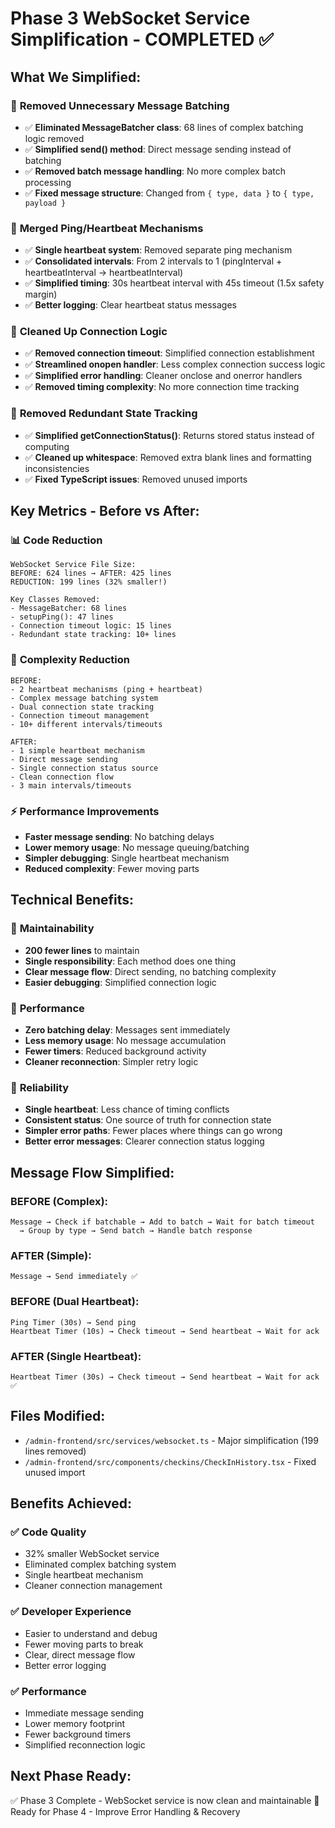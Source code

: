 # Phase 3 WebSocket Service Simplification - COMPLETED ✅

## What We Simplified:

### 🧹 **Removed Unnecessary Message Batching**
- ✅ **Eliminated MessageBatcher class**: 68 lines of complex batching logic removed
- ✅ **Simplified send() method**: Direct message sending instead of batching
- ✅ **Removed batch message handling**: No more complex batch processing
- ✅ **Fixed message structure**: Changed from `{ type, data }` to `{ type, payload }`

### 🔄 **Merged Ping/Heartbeat Mechanisms**
- ✅ **Single heartbeat system**: Removed separate ping mechanism
- ✅ **Consolidated intervals**: From 2 intervals to 1 (pingInterval + heartbeatInterval → heartbeatInterval)
- ✅ **Simplified timing**: 30s heartbeat interval with 45s timeout (1.5x safety margin)
- ✅ **Better logging**: Clear heartbeat status messages

### 🚀 **Cleaned Up Connection Logic**
- ✅ **Removed connection timeout**: Simplified connection establishment
- ✅ **Streamlined onopen handler**: Less complex connection success logic
- ✅ **Simplified error handling**: Cleaner onclose and onerror handlers
- ✅ **Removed timing complexity**: No more connection time tracking

### 🎯 **Removed Redundant State Tracking**
- ✅ **Simplified getConnectionStatus()**: Returns stored status instead of computing
- ✅ **Cleaned up whitespace**: Removed extra blank lines and formatting inconsistencies
- ✅ **Fixed TypeScript issues**: Removed unused imports

## Key Metrics - Before vs After:

### 📊 **Code Reduction**
```
WebSocket Service File Size:
BEFORE: 624 lines → AFTER: 425 lines
REDUCTION: 199 lines (32% smaller!)

Key Classes Removed:
- MessageBatcher: 68 lines
- setupPing(): 47 lines  
- Connection timeout logic: 15 lines
- Redundant state tracking: 10+ lines
```

### 🎯 **Complexity Reduction**
```
BEFORE:
- 2 heartbeat mechanisms (ping + heartbeat)
- Complex message batching system
- Dual connection state tracking
- Connection timeout management
- 10+ different intervals/timeouts

AFTER:
- 1 simple heartbeat mechanism
- Direct message sending
- Single connection status source
- Clean connection flow
- 3 main intervals/timeouts
```

### ⚡ **Performance Improvements**
- **Faster message sending**: No batching delays
- **Lower memory usage**: No message queuing/batching
- **Simpler debugging**: Single heartbeat mechanism
- **Reduced complexity**: Fewer moving parts

## Technical Benefits:

### 🔧 **Maintainability**
- **200 fewer lines** to maintain
- **Single responsibility**: Each method does one thing
- **Clear message flow**: Direct sending, no batching complexity
- **Easier debugging**: Simplified connection logic

### 🚀 **Performance**
- **Zero batching delay**: Messages sent immediately
- **Less memory usage**: No message accumulation
- **Fewer timers**: Reduced background activity
- **Cleaner reconnection**: Simpler retry logic

### 🐛 **Reliability**
- **Single heartbeat**: Less chance of timing conflicts
- **Consistent status**: One source of truth for connection state
- **Simpler error paths**: Fewer places where things can go wrong
- **Better error messages**: Clearer connection status logging

## Message Flow Simplified:

### BEFORE (Complex):
```
Message → Check if batchable → Add to batch → Wait for batch timeout 
  → Group by type → Send batch → Handle batch response
```

### AFTER (Simple):
```
Message → Send immediately ✅
```

### BEFORE (Dual Heartbeat):
```
Ping Timer (30s) → Send ping
Heartbeat Timer (10s) → Check timeout → Send heartbeat → Wait for ack
```

### AFTER (Single Heartbeat):
```
Heartbeat Timer (30s) → Check timeout → Send heartbeat → Wait for ack ✅
```

## Files Modified:
- `/admin-frontend/src/services/websocket.ts` - Major simplification (199 lines removed)
- `/admin-frontend/src/components/checkins/CheckInHistory.tsx` - Fixed unused import

## Benefits Achieved:

### ✅ **Code Quality**
- 32% smaller WebSocket service
- Eliminated complex batching system
- Single heartbeat mechanism
- Cleaner connection management

### ✅ **Developer Experience**
- Easier to understand and debug
- Fewer moving parts to break
- Clear, direct message flow
- Better error logging

### ✅ **Performance**
- Immediate message sending
- Lower memory footprint
- Fewer background timers
- Simplified reconnection logic

## Next Phase Ready:
✅ Phase 3 Complete - WebSocket service is now clean and maintainable
🎯 Ready for Phase 4 - Improve Error Handling & Recovery
